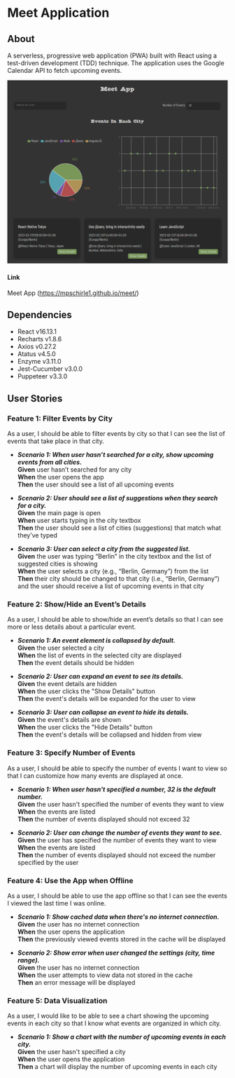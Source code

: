 # Meet Application

## About

A serverless, progressive web application (PWA) built with React using a test-driven development (TDD) technique. The application uses the Google Calendar API to fetch upcoming events.

![Application Screenshot](meet_screenshot.png)

#### Link

Meet App (https://mpschirle1.github.io/meet/)

## Dependencies

- React v16.13.1
- Recharts v1.8.6
- Axios v0.27.2
- Atatus v4.5.0
- Enzyme v3.11.0
- Jest-Cucumber v3.0.0
- Puppeteer v3.3.0

## User Stories

### Feature 1: Filter Events by City

As a user, I should be able to filter events by city so that I can see the list of events that take place in that city.

- **_Scenario 1: When user hasn’t searched for a city, show upcoming events from all cities._**  
  **Given** user hasn’t searched for any city  
  **When** the user opens the app  
  **Then** the user should see a list of all upcoming events

- **_Scenario 2: User should see a list of suggestions when they search for a city._**  
  **Given** the main page is open  
  **When** user starts typing in the city textbox  
  **Then** the user should see a list of cities (suggestions) that match what they’ve typed

- **_Scenario 3: User can select a city from the suggested list._**  
  **Given** the user was typing “Berlin” in the city textbox and the list of suggested cities is showing  
  **When** the user selects a city (e.g., “Berlin, Germany”) from the list  
  **Then** their city should be changed to that city (i.e., “Berlin, Germany”) and the user should receive a list of upcoming events in that city

### Feature 2: Show/Hide an Event’s Details

As a user, I should be able to show/hide an event’s details so that I can see more or less details about a particular event.

- **_Scenario 1: An event element is collapsed by default._**  
  **Given** the user selected a city  
  **When** the list of events in the selected city are displayed  
  **Then** the event details should be hidden

- **_Scenario 2: User can expand an event to see its details._**  
  **Given** the event details are hidden  
  **When** the user clicks the "Show Details" button  
  **Then** the event's details will be expanded for the user to view

- **_Scenario 3: User can collapse an event to hide its details._**  
  **Given** the event's details are shown  
  **When** the user clicks the "Hide Details" button  
  **Then** the event's details will be collapsed and hidden from view

### Feature 3: Specify Number of Events

As a user, I should be able to specify the number of events I want to view so that I can customize how many events are displayed at once.

- **_Scenario 1: When user hasn't specified a number, 32 is the default number._**  
  **Given** the user hasn't specified the number of events they want to view  
  **When** the events are listed  
  **Then** the number of events displayed should not exceed 32

- **_Scenario 2: User can change the number of events they want to see._**  
  **Given** the user has specified the number of events they want to view  
  **When** the events are listed  
  **Then** the number of events displayed should not exceed the number specified by the user

### Feature 4: Use the App when Offline

As a user, I should be able to use the app offline so that I can see the events I viewed the last time I was online.

- **_Scenario 1: Show cached data when there's no internet connection._**  
  **Given** the user has no internet connection  
  **When** the user opens the application  
  **Then** the previously viewed events stored in the cache will be displayed

- **_Scenario 2: Show error when user changed the settings (city, time range)._**  
  **Given** the user has no internet connection  
  **When** the user attempts to view data not stored in the cache  
  **Then** an error message will be displayed

### Feature 5: Data Visualization

As a user, I would like to be able to see a chart showing the upcoming events in each city so that I know what events are organized in which city.

- **_Scenario 1: Show a chart with the number of upcoming events in each city._**  
  **Given** the user hasn't specified a city  
  **When** the user opens the application  
  **Then** a chart will display the number of upcoming events in each city
